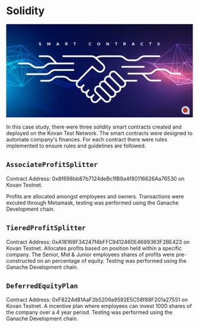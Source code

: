 # Solidity

![contract](https://github.com/HendersonRichardK/Solidity/blob/master/Images/SmartContracts.png)

In this case study, there were three solidity smart contracts created and deployed on the Kovan Test Network. The smart contracts were designed to automate company's finances. For each contract there were rules implemented to ensure rules and guidelines are followed. 

## `AssociateProfitSplitter` 

Contract Address: 0x8f698bb87b7124deBc1fB9a4f80116626Aa76530 on Kovan Testnet.

Profits are allocated amongst employees and owners. Transactions were excuted through Metamask, testing was performed using the Ganache Development chain. 

## `TieredProfitSplitter` 

Contract Address:  0xA18169F34247f4bFFC9412460E4699363F2BE423 on Kovan Testnet. 
Allocates profits based on position held within a specific company. The Senior, Mid & Junior employees shares of profits were pre-constructed on an percentage of equity. Testing was performed using the Ganache Development chain. 

## `DeferredEquityPlan` 

Contract Address:  0xF8224d81AaF2b5209a9592E5C58f88F201a27551 on Kovan Testnet. 
A incentive plan where employees can invest 1000 shares of the company over a 4 year period. Testing was performed using the Ganache Development chain. 
